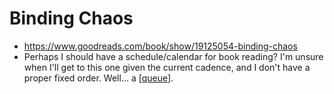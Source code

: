 # Binding Chaos
- https://www.goodreads.com/book/show/19125054-binding-chaos
- Perhaps I should have a schedule/calendar for book reading? I'm unsure when I'll get to this one given the current cadence, and I don't have a proper fixed order. Well... a [[queue]].

[//begin]: # "Autogenerated link references for markdown compatibility"
[queue]: queue.md "Queue"
[//end]: # "Autogenerated link references"
